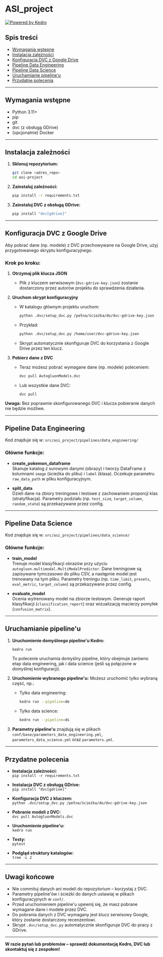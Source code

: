 # ASI_project

[![Powered by Kedro](https://img.shields.io/badge/powered_by-kedro-ffc900?logo=kedro)](https://kedro.org)

## Spis treści
- [Wymagania wstępne](#wymagania-wstępne)
- [Instalacja zależności](#instalacja-zależności)
- [Konfiguracja DVC z Google Drive](#konfiguracja-dvc-z-google-drive)
- [Pipeline Data Engineering](#pipeline-data-engineering)
- [Pipeline Data Science](#pipeline-data-science)
- [Uruchamianie pipeline'u](#uruchamianie-pipelineu)
- [Przydatne polecenia](#przydatne-polecenia)

---

## Wymagania wstępne

- Python 3.11+
- pip
- git
- dvc (z obsługą GDrive)
- (opcjonalnie) Docker

---

## Instalacja zależności

1. **Sklonuj repozytorium:**
   ```bash
   git clone <adres_repo>
   cd asi-project
   ```

2. **Zainstaluj zależności:**
   ```bash
   pip install -r requirements.txt
   ```

3. **Zainstaluj DVC z obsługą GDrive:**
   ```bash
   pip install "dvc[gdrive]"
   ```

---

## Konfiguracja DVC z Google Drive

Aby pobrać dane (np. modele) z DVC przechowywane na Google Drive, użyj przygotowanego skryptu konfiguracyjnego.

### Krok po kroku:

1. **Otrzymaj plik klucza JSON**
   - Plik z kluczem serwisowym (`dvc-gdrive-key.json`) zostanie dostarczony przez autorów projektu do sprawdzenia działania.

2. **Uruchom skrypt konfiguracyjny**
   - W katalogu głównym projektu uruchom:
     ```bash
     python .dvc/setup_dvc.py /pełna/ścieżka/do/dvc-gdrive-key.json
     ```
   - Przykład:
     ```bash
     python .dvc/setup_dvc.py /home/user/dvc-gdrive-key.json
     ```
   - Skrypt automatycznie skonfiguruje DVC do korzystania z Google Drive przez ten klucz.

3. **Pobierz dane z DVC**
   - Teraz możesz pobrać wymagane dane (np. modele) poleceniem:
     ```bash
     dvc pull AutogluonModels.dvc
     ```
   - Lub wszystkie dane DVC:
     ```bash
     dvc pull
     ```

**Uwaga:**
Bez poprawnie skonfigurowanego DVC i klucza pobieranie danych nie będzie możliwe.

---

## Pipeline Data Engineering

Kod znajduje się w:
`src/asi_project/pipelines/data_engineering/`

### Główne funkcje:
- **create_pokemon_dataframe**  
  Skanuje katalog z surowymi danymi (obrazy) i tworzy DataFrame z kolumnami `image` (ścieżka do pliku) i `label` (klasa). Oczekuje parametru `raw_data_path` w pliku konfiguracyjnym.

- **split_data**  
  Dzieli dane na zbiory treningowe i testowe z zachowaniem proporcji klas (stratyfikacja). Parametry podziału (np. `test_size`, `target_column`, `random_state`) są przekazywane przez config.

---

## Pipeline Data Science

Kod znajduje się w:
`src/asi_project/pipelines/data_science/`

### Główne funkcje:
- **train_model**  
  Trenuje model klasyfikacji obrazów przy użyciu `autogluon.multimodal.MultiModalPredictor`. Dane treningowe są zapisywane tymczasowo do pliku CSV, a następnie model jest trenowany na tym pliku. Parametry treningu (np. `time_limit`, `presets`, `eval_metric`, `target_column`) są przekazywane przez config.

- **evaluate_model**  
  Ocenia wytrenowany model na zbiorze testowym. Generuje raport klasyfikacji (`classification_report`) oraz wizualizację macierzy pomyłek (`confusion_matrix`).

---

## Uruchamianie pipeline'u

1. **Uruchomienie domyślnego pipeline'u Kedro:**
   ```bash
   kedro run
   ```
   To polecenie uruchamia domyślny pipeline, który obejmuje zarówno etap data engineering, jak i data science (jeśli są połączone w domyślnej konfiguracji).

2. **Uruchomienie wybranego pipeline'u:**
   Możesz uruchomić tylko wybraną część, np.:
   - Tylko data engineering:
     ```bash
     kedro run --pipeline=de
     ```
   - Tylko data science:
     ```bash
     kedro run --pipeline=ds
     ```

3. **Parametry pipeline'u** znajdują się w plikach `conf/base/parameters_data_engineering.yml`, `parameters_data_science.yml` oraz `parameters.yml`.

---

## Przydatne polecenia

- **Instalacja zależności:**  
  `pip install -r requirements.txt`

- **Instalacja DVC z obsługą GDrive:**  
  `pip install "dvc[gdrive]"`

- **Konfiguracja DVC z kluczem:**  
  `python .dvc/setup_dvc.py /pełna/ścieżka/do/dvc-gdrive-key.json`

- **Pobranie modeli z DVC:**  
  `dvc pull AutogluonModels.dvc`

- **Uruchomienie pipeline'u:**  
  `kedro run`

- **Testy:**  
  `pytest`

- **Podgląd struktury katalogów:**  
  `tree -L 2`

---

## Uwagi końcowe

- Nie commituj danych ani modeli do repozytorium – korzystaj z DVC.
- Parametry pipeline'ów i ścieżki do danych ustawiaj w plikach konfiguracyjnych w `conf/`.
- Przed uruchomieniem pipeline'u upewnij się, że masz pobrane wymagane dane i modele przez DVC.
- Do pobrania danych z DVC wymagany jest klucz serwisowy Google, który zostanie dostarczony recenzentowi.
- Skrypt `.dvc/setup_dvc.py` automatycznie skonfiguruje DVC do pracy z GDrive.

---

**W razie pytań lub problemów – sprawdź dokumentację Kedro, DVC lub skontaktuj się z zespołem!**
